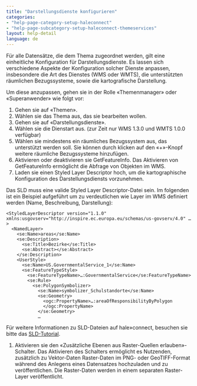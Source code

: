 ```yaml
---
title: "Darstellungsdienste konfigurieren"
categories:
- "help-page-category-setup-haleconnect"
- "help-page-subcategory-setup-haleconnect-themeservices"
layout: help-detail
language: de
---
```


Für alle Datensätze, die dem Thema zugeordnet werden, gilt eine einheitliche Konfiguration für Darstellungsdienste. Es lassen sich verschiedene Aspekte der Konfiguration solcher Dienste anpassen, insbesondere die Art des Dienstes (WMS oder WMTS), die unterstützten räumlichen Bezugssysteme, sowie die kartografische Darstellung.

Um diese anzupassen, gehen sie in der Rolle &laquo;Themenmanager&raquo; oder &laquo;Superanwender&raquo; wie folgt vor:

1.	Gehen sie auf &laquo;Themen&raquo;.
2.	Wählen sie das Thema aus, das sie bearbeiten wollen.
3.	Gehen sie auf &laquo;Darstellungsdienste&raquo;.
4.	Wählen sie die Dienstart aus. (zur Zeit nur WMS 1.3.0 und WMTS 1.0.0 verfügbar)<img src="/images/help/de/configure_view_services1.png" alt="" title="Darstellungs-Dienste konfigurieren" class="img-responsive img-inline-help">
5.	Wählen sie mindestens ein räumliches Bezugssystem aus, das unterstützt werden soll. Sie können durch klicken auf den &laquo;+&raquo;-Knopf weitere räumliche Bezugssysteme hinzufügen.
6.	Aktivieren oder deaktivieren sie GetFeatureInfo. Das Aktivieren von GetFeatureInfo ermöglicht die Abfrage von Objekten im WMS.
7.	Laden sie einen Styled Layer Descriptor hoch, um die kartographische Konfiguration des Darstellungsdiensts vorzunehmen.

Das SLD muss eine valide Styled Layer Descriptor-Datei sein. Im folgenden ist ein Beispiel aufgeführt um zu verdeutlichen wie Layer im WMS definiert werden (Name, Beschreibung, Darstellung):

    <StyledLayerDescriptor version="1.1.0" xmlns:usgovserv="http://inspire.ec.europa.eu/schemas/us-govserv/4.0" … >
      <NamedLayer>
        <se:Name>areas</se:Name>
        <se:Description>
          <se:Title>Bezirke</se:Title>
          <se:Abstract></se:Abstract>
        </se:Description>
        <UserStyle>
          <se:Name>US.GovernmentalService_1</se:Name>
          <se:FeatureTypeStyle>
            <se:FeatureTypeName>…:GovernmentalService</se:FeatureTypeName>
            <se:Rule>
              <se:PolygonSymbolizer>
                <se:Name>symbolizer_Schulstandorte</se:Name>
                <se:Geometry>
                  <ogc:PropertyName>…:areaOfResponsibilityByPolygon
                  </ogc:PropertyName>
                </se:Geometry>
                …

Für weitere Informationen zu SLD-Dateien auf hale»connect, besuchen sie bitte das [SLD-Tutorial](https://www.wetransform.to/help/de/help-page-category-tutorials/help-page-subcategory-tutorials/2018/05/03/sld-tutorial/).

1. Aktivieren sie den &laquo;Zusätzliche Ebenen aus Raster-Quellen erlauben&raquo;-Schalter. Das Aktivieren des Schalters ermöglicht es Nutzenden, zusätzlich zu Vektor-Daten Raster-Daten im PNG- oder GeoTIFF-Format während des Anlegens eines Datensatzes hochzuladen und zu veröffentlichen. Die Raster-Daten werden in einem separaten Raster-Layer veröffentlicht.
